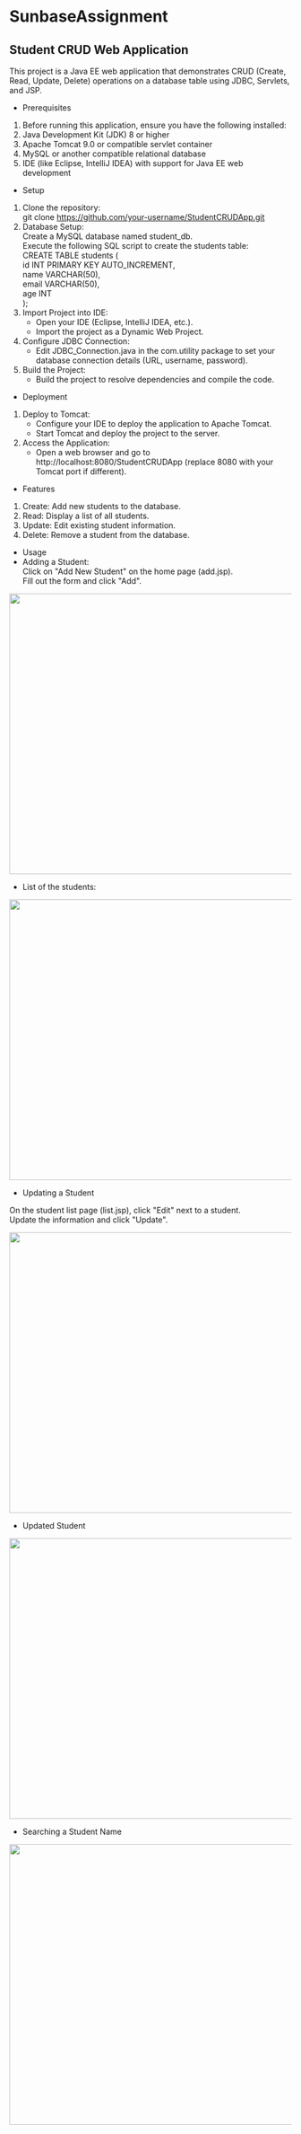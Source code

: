 # SunbaseAssignment
## Student CRUD Web Application
This project is a Java EE web application that demonstrates CRUD (Create, Read, Update, Delete) operations on a database table using JDBC, Servlets, and JSP.
- Prerequisites
1. Before running this application, ensure you have the following installed:
2. Java Development Kit (JDK) 8 or higher
3. Apache Tomcat 9.0 or compatible servlet container
4. MySQL or another compatible relational database
5. IDE (like Eclipse, IntelliJ IDEA) with support for Java EE web development

- Setup
1. Clone the repository:                                                                                                                                                                                          
     git clone https://github.com/your-username/StudentCRUDApp.git
2. Database Setup:                                                                                                                                                                                             
     Create a MySQL database named student_db.                                                                                                                                                                
     Execute the following SQL script to create the students table:</br>
        CREATE TABLE students ( </br>
           id INT PRIMARY KEY AUTO_INCREMENT, </br>
           name VARCHAR(50), </br>
           email VARCHAR(50), </br>
           age INT </br>
       ); </br>
4. Import Project into IDE:</br>
     - Open your IDE (Eclipse, IntelliJ IDEA, etc.).</br>
     - Import the project as a Dynamic Web Project.</br>
5. Configure JDBC Connection:</br>
     - Edit JDBC_Connection.java in the com.utility package to set your database connection details (URL, username, password).</br>
6. Build the Project:</br>
     - Build the project to resolve dependencies and compile the code.</br>
- Deployment</br>
1. Deploy to Tomcat:</br>
      - Configure your IDE to deploy the application to Apache Tomcat.
      - Start Tomcat and deploy the project to the server.
2. Access the Application:
      - Open a web browser and go to http://localhost:8080/StudentCRUDApp (replace 8080 with your Tomcat port if different).</br>

- Features
1. Create: Add new students to the database.
2. Read: Display a list of all students.
3. Update: Edit existing student information.
4. Delete: Remove a student from the database.
- Usage</br>
- Adding a Student:</br>
Click on "Add New Student" on the home page (add.jsp).</br>
Fill out the form and click "Add".</br>

 <img src="https://github.com/Gireesh123174/SunbaseAssignment/assets/85821830/315d2767-4095-42da-a2f8-d8627598e986)" width="1000" height="500">

 - List of the students:</br>
 
 <img src="https://github.com/Gireesh123174/SunbaseAssignment/assets/85821830/16d3a7da-dbdf-4621-918e-16acd303b20e)" width="1000" height="500">


- Updating a Student</br>

On the student list page (list.jsp), click "Edit" next to a student.</br>
Update the information and click "Update".</br>

<img src="https://github.com/Gireesh123174/SunbaseAssignment/assets/85821830/8e4f95ad-e51e-4b26-90ca-9e2b840e9cf3)" width="1000" height="500">

- Updated Student</br>

<img src="https://github.com/Gireesh123174/SunbaseAssignment/assets/85821830/0551ced2-32ce-4ce6-a4fd-84a6d18e23de)" width="1000" height="500">

- Searching a Student Name</br>
<img src="![Screenshot 2024-07-11 181922]https://github.com/Gireesh123174/SunbaseAssignment/assets/85821830/40d9b53a-75cd-4c2a-b7a5-6186fa808640)" width="1000" height="500">



